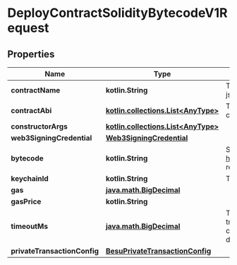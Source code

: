 
# DeployContractSolidityBytecodeV1Request

## Properties
Name | Type | Description | Notes
------------ | ------------- | ------------- | -------------
**contractName** | **kotlin.String** | The contract name for retrieve the contracts json on the keychain. | 
**contractAbi** | [**kotlin.collections.List&lt;AnyType&gt;**](AnyType.md) | The application binary interface of the solidity contract | 
**constructorArgs** | [**kotlin.collections.List&lt;AnyType&gt;**](AnyType.md) |  | 
**web3SigningCredential** | [**Web3SigningCredential**](Web3SigningCredential.md) |  | 
**bytecode** | **kotlin.String** | See https://ethereum.stackexchange.com/a/47556 regarding the maximum length of the bytecode | 
**keychainId** | **kotlin.String** | The keychainId for retrieve the contracts json. | 
**gas** | [**java.math.BigDecimal**](java.math.BigDecimal.md) |  |  [optional]
**gasPrice** | **kotlin.String** |  |  [optional]
**timeoutMs** | [**java.math.BigDecimal**](java.math.BigDecimal.md) | The amount of milliseconds to wait for a transaction receipt with theaddress of the contract(which indicates successful deployment) beforegiving up and crashing. |  [optional]
**privateTransactionConfig** | [**BesuPrivateTransactionConfig**](BesuPrivateTransactionConfig.md) |  |  [optional]



